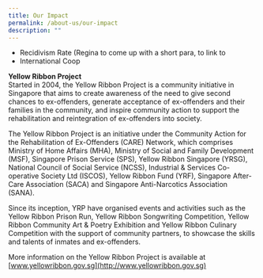 ```yaml
---
title: Our Impact
permalink: /about-us/our-impact
description: ""
---
```

* Recidivism Rate (Regina to come up with a short para, to link to 
* International Coop

**Yellow Ribbon Project** <br>
Started in 2004, the Yellow Ribbon Project is a community initiative in Singapore that aims to create awareness of the need to give second chances to ex-offenders, generate acceptance of ex-offenders and their families in the community, and inspire community action to support the rehabilitation and reintegration of ex-offenders into society. 

The Yellow Ribbon Project is an initiative under the Community Action for the Rehabilitation of Ex-Offenders (CARE) Network, which comprises Ministry of Home Affairs (MHA), Ministry of Social and Family Development (MSF), Singapore Prison Service (SPS), Yellow Ribbon Singapore (YRSG), National Council of Social Service (NCSS), Industrial & Services Co-operative Society Ltd (ISCOS), Yellow Ribbon Fund (YRF), Singapore After-Care Association (SACA) and Singapore Anti-Narcotics Association (SANA). 

Since its inception, YRP have organised events and activities such as the Yellow Ribbon Prison Run, Yellow Ribbon Songwriting Competition, Yellow Ribbon Community Art & Poetry Exhibition and Yellow Ribbon Culinary Competition with the support of community partners, to showcase the skills and talents of inmates and ex-offenders. 
  
More information on the Yellow Ribbon Project is available at [www.yellowribbon.gov.sg](http://www.yellowribbon.gov.sg)